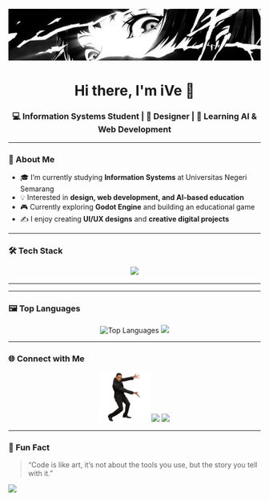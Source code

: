 <p align="center">
  <img src="img/header.jpeg">
</p>
<!--![github profile](https://media2.giphy.com/media/v1.Y2lkPTc5MGI3NjExMG5nenJ4ZThiczE1YTN0bmZyb2l5aTk0cHJ1czRkMXUxcDNvMGc5ZSZlcD12MV9pbnRlcm5hbF9naWZfYnlfaWQmY3Q9Zw/2UndXEgN5iBwc/giphy.gif)-->

<h1 align="center">Hi there, I'm iVe 👋</h1>
<h3 align="center">💻 Information Systems Student | 🎨 Designer | 🌱 Learning AI & Web Development</h3>

---

### 🧠 About Me
- 🎓 I’m currently studying **Information Systems** at Universitas Negeri Semarang  
- 💡 Interested in **design, web development, and AI-based education**  
- 🎮 Currently exploring **Godot Engine** and building an educational game  
- ✍️ I enjoy creating **UI/UX designs** and **creative digital projects**

---

### 🛠️ Tech Stack
<p align="center">
  <img src="https://skillicons.dev/icons?i=html,css,js,php,laravel,python,java,mysql,figma,git,godot" />
</p>

---

<!--### 📊 GitHub Stats
<p align="center">
  <img src="https://github-readme-stats.vercel.app/api?username=iVee1234&show_icons=true&theme=tokyonight" alt="GitHub Stats" />
</p>-->

---

### 🖼️ Top Languages
<p align="center">
  <img src="https://github-readme-stats.vercel.app/api/top-langs/?username=iVee1234&layout=compact&theme=tokyonight" alt="Top Languages" />
  <img src="https://media2.giphy.com/media/v1.Y2lkPTc5MGI3NjExZDk1eXl3cGdqd204Y2Jma245Z3I5ZGd0dXY2cjY4dm9mZ3d0YXFyeiZlcD12MV9pbnRlcm5hbF9naWZfYnlfaWQmY3Q9Zw/H5C8CevNMbpBqNqFjl/giphy.gif" style="width: 110px">
</p>


---

### 🌐 Connect with Me
<p align="center">
<img src="img/connectpls.png" style="width: 100px">
  <a href="https://www.linkedin.com/in/aisyah-wilavy-zahra-73a104327?utm_source=share&utm_campaign=share_via&utm_content=profile&utm_medium=ios_app" target="_blank"><img src="https://upload.wikimedia.org/wikipedia/commons/c/ca/LinkedIn_logo_initials.png" style="width: 80px"></a>
  <a href="https://www.instagram.com/lvy.ra_?igsh=a21oeHI5eTU4azJ2&utm_source=qr/" target="_blank"><img src="https://upload.wikimedia.org/wikipedia/commons/a/a5/Instagram_icon.png" style="width: 80px"></a>
</p>

---

### 🧩 Fun Fact
> “Code is like art, it’s not about the tools you use, but the story you tell with it.” 

<img src="https://media.giphy.com/media/v1.Y2lkPWVjZjA1ZTQ3Z2F3YXRjb2E0MmV2YzFvZHpqeW0zcGwzenh3MnJpMmFoNzB6bWx1NyZlcD12MV9naWZzX3NlYXJjaCZjdD1n/JIX9t2j0ZTN9S/giphy.gif" style="width: 150px">

